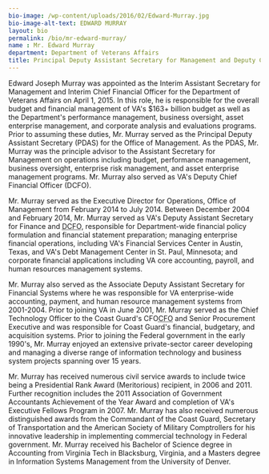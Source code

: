 ```yaml
---
bio-image: /wp-content/uploads/2016/02/Edward-Murray.jpg
bio-image-alt-text: EDWARD MURRAY
layout: bio
permalink: /bio/mr-edward-murray/
name : Mr. Edward Murray
department: Department of Veterans Affairs
title: Principal Deputy Assistant Secretary for Management and Deputy Chief Financial Officer
---
```

   Edward Joseph Murray was appointed as the Interim Assistant Secretary for Management and Interim Chief Financial Officer for the Department of Veterans Affairs on April 1, 2015. In this role, he is responsible for the overall budget and financial management of VA's $163+ billion budget as well as the Department's performance management, business oversight, asset enterprise management, and corporate analysis and evaluations programs. Prior to assuming these duties, Mr. Murray served as the Principal Deputy Assistant Secretary (PDAS) for the Office of Management. As the PDAS, Mr. Murray was the principle advisor to the Assistant Secretary for Management on operations including budget, performance management, business oversight, enterprise risk management, and asset enterprise management programs. Mr. Murray also served as VA's Deputy Chief Financial Officer (DCFO).
             
   Mr. Murray served as the Executive Director for Operations, Office of Management from February 2014 to July 2014. Between December 2004 and February 2014, Mr. Murray served as VA's Deputy Assistant Secretary for Finance and <abbr title="Deputy Chief Financial Officer">DCFO</abbr>, responsible for Department-wide financial policy formulation and financial statement preparation; managing enterprise financial operations, including VA's Financial Services Center in Austin, Texas, and VA's Debt Management Center in St. Paul, Minnesota; and corporate financial applications including VA core accounting, payroll, and human resources management systems.
             
   Mr. Murray also served as the Associate Deputy Assistant Secretary for Financial Systems where he was responsible for VA enterprise-wide accounting, payment, and human resource management systems from 2001-2004. Prior to joining VA in June 2001, Mr. Murray served as the Chief Technology Officer to the Coast Guard's CFO<abbr title="Chief Financial Officer">CFO</abbr> and Senior Procurement Executive and was responsible for Coast Guard's financial, budgetary, and acquisition systems. Prior to joining the Federal government in the early 1990's, Mr. Murray enjoyed an extensive private-sector career developing and managing a diverse range of information technology and business system projects spanning over 15 years.
             
   Mr. Murray has received numerous civil service awards to include twice being a Presidential Rank Award (Meritorious) recipient, in 2006 and 2011. Further recognition includes the 2011 Association of Government Accountants Achievement of the Year Award and completion of VA's Executive Fellows Program in 2007. Mr. Murray has also received numerous distinguished awards from the Commandant of the Coast Guard, Secretary of Transportation and the American Society of Military Comptrollers for his innovative leadership in implementing commercial technology in Federal government. Mr. Murray received his Bachelor of Science degree in Accounting from Virginia Tech in Blacksburg, Virginia, and a Masters degree in Information Systems Management from the University of Denver.

